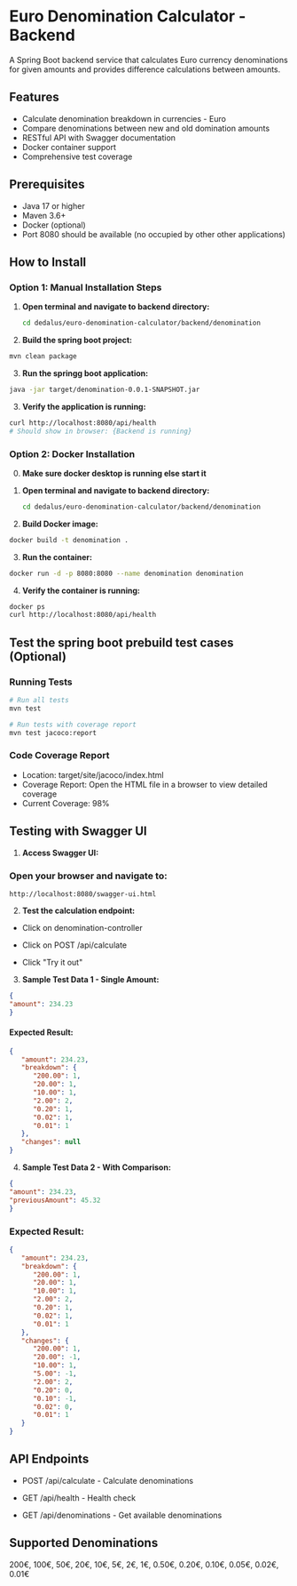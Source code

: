 # Euro Denomination Calculator - Backend

A Spring Boot backend service that calculates Euro currency denominations for given amounts and provides difference calculations between amounts.

## Features

- Calculate denomination breakdown in currencies - Euro
- Compare denominations between new and old domination amounts
- RESTful API with Swagger documentation
- Docker container support
- Comprehensive test coverage

## Prerequisites

- Java 17 or higher
- Maven 3.6+
- Docker (optional)
- Port 8080 should be available (no occupied by other other applications)

## How to Install

### Option 1: Manual Installation Steps

1. **Open terminal and navigate to backend directory:**
   ```bash
   cd dedalus/euro-denomination-calculator/backend/denomination
   ```
   
2. **Build the spring boot project:**

```bash
mvn clean package
```
3. **Run the springg boot application:**

```bash
java -jar target/denomination-0.0.1-SNAPSHOT.jar
```

3. **Verify the application is running:**

```bash
curl http://localhost:8080/api/health
# Should show in browser: {Backend is running}
```

### Option 2: Docker Installation
0. **Make sure docker desktop is running else start it**

1. **Open terminal and navigate to backend directory:**
   ```bash
   cd dedalus/euro-denomination-calculator/backend/denomination
   ```
   
2. **Build Docker image:**

```bash
docker build -t denomination .
```
3. **Run the container:**

```bash
docker run -d -p 8080:8080 --name denomination denomination
```
4. **Verify the container is running:**

```bash
docker ps
curl http://localhost:8080/api/health
```
## Test the spring boot prebuild test cases (Optional)
   
### Running Tests
```bash
# Run all tests
mvn test

# Run tests with coverage report
mvn test jacoco:report
```
### Code Coverage Report
- Location: target/site/jacoco/index.html
- Coverage Report: Open the HTML file in a browser to view detailed coverage
- Current Coverage: 98%

## Testing with Swagger UI
1. **Access Swagger UI:**
### Open your browser and navigate to:

```text
http://localhost:8080/swagger-ui.html
```
2. **Test the calculation endpoint:**

- Click on denomination-controller

- Click on POST /api/calculate

- Click "Try it out"

3. **Sample Test Data 1 - Single Amount:**

```json
{
"amount": 234.23
}
```
#### Expected Result:

```json
{
   "amount": 234.23,
   "breakdown": {
      "200.00": 1,
      "20.00": 1,
      "10.00": 1,
      "2.00": 2,
      "0.20": 1,
      "0.02": 1,
      "0.01": 1
   },
   "changes": null
}
```

4. **Sample Test Data 2 - With Comparison:**

```json
{
"amount": 234.23,
"previousAmount": 45.32
}
```

### Expected Result:

```json
{
   "amount": 234.23,
   "breakdown": {
      "200.00": 1,
      "20.00": 1,
      "10.00": 1,
      "2.00": 2,
      "0.20": 1,
      "0.02": 1,
      "0.01": 1
   },
   "changes": {
      "200.00": 1,
      "20.00": -1,
      "10.00": 1,
      "5.00": -1,
      "2.00": 2,
      "0.20": 0,
      "0.10": -1,
      "0.02": 0,
      "0.01": 1
   }
}
```


## API Endpoints
- POST /api/calculate - Calculate denominations

- GET /api/health - Health check

- GET /api/denominations - Get available denominations

## Supported Denominations
200€, 100€, 50€, 20€, 10€, 5€, 2€, 1€, 0.50€, 0.20€, 0.10€, 0.05€, 0.02€, 0.01€

